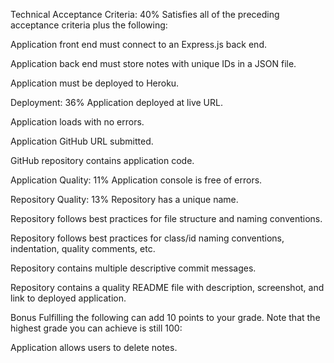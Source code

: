 Technical Acceptance Criteria: 40%
Satisfies all of the preceding acceptance criteria plus the following:

Application front end must connect to an Express.js back end.

Application back end must store notes with unique IDs in a JSON file.

Application must be deployed to Heroku.



Deployment: 36%
Application deployed at live URL.

Application loads with no errors.

Application GitHub URL submitted.

GitHub repository contains application code.

Application Quality: 11%
Application console is free of errors.



Repository Quality: 13%
Repository has a unique name.

Repository follows best practices for file structure and naming conventions.

Repository follows best practices for class/id naming conventions, indentation, quality comments, etc.

Repository contains multiple descriptive commit messages.

Repository contains a quality README file with description, screenshot, and link to deployed application.



Bonus
Fulfilling the following can add 10 points to your grade. Note that the highest grade you can achieve is still 100:

Application allows users to delete notes.